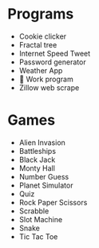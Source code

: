 # Programs

- Cookie clicker
- Fractal tree
- Internet Speed Tweet
- Password generator
- Weather App
- 💼 Work program 
- Zillow web scrape


# Games

- Alien Invasion
- Battleships
- Black Jack
- Monty Hall
- Number Guess
- Planet Simulator
- Quiz 
- Rock Paper Scissors
- Scrabble
- Slot Machine
- Snake
- Tic Tac Toe
